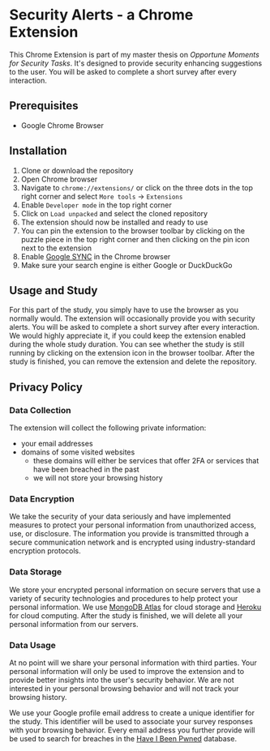 # Security Alerts - a Chrome Extension

This Chrome Extension is part of my master thesis on _Opportune Moments for Security Tasks_. It's designed to provide
security enhancing suggestions to the user. You will be asked to complete a short survey after every interaction.

## Prerequisites

- Google Chrome Browser

## Installation

1. Clone or download the repository
2. Open Chrome browser
3. Navigate to `chrome://extensions/` or click on the three dots in the top right corner and
   select `More tools` -> `Extensions`
4. Enable `Developer mode` in the top right corner
5. Click on `Load unpacked` and select the cloned repository
6. The extension should now be installed and ready to use
7. You can pin the extension to the browser toolbar by clicking on the puzzle piece in the top right corner and then
   clicking on the pin icon next to the extension
8. Enable [Google SYNC](https://support.google.com/chrome/answer/185277?co=GENIE.Platform%3DDesktop&hl=en-GB) in the Chrome browser
9. Make sure your search engine is either Google or DuckDuckGo

## Usage and Study

For this part of the study, you simply have to use the browser as you normally would. The extension will occasionally provide you
with security alerts. You will be asked to complete a short survey after every interaction. We would
highly appreciate it, if you could keep the extension enabled during the whole study duration. You can see whether the study is
still running by clicking on the extension icon in the browser toolbar. After the study is finished, you can remove the
extension and delete the repository.

## Privacy Policy

### Data Collection

The extension will collect the following private information:

- your email addresses
- domains of some visited websites
  - these domains will either be services that offer 2FA or services that have been breached in the past
  - we will not store your browsing history

### Data Encryption

We take the security of your data seriously and have implemented measures to protect your personal information from
unauthorized access, use, or disclosure. The information you provide is transmitted through a secure communication
network and is encrypted using industry-standard encryption protocols.

### Data Storage

We store your encrypted personal information on secure servers that use a variety of security technologies and
procedures to help protect your personal information. We use [MongoDB Atlas](https://www.mongodb.com/de-de/atlas) for cloud storage and [Heroku](https://dashboard.heroku.com/) for cloud computing. 
After the study is finished, we will delete all your personal information from our servers.

### Data Usage

At no point will we share your personal information with third parties. Your personal information will only be used to
improve the extension and to provide better insights into the user's security behavior. We are not interested in your
personal browsing behavior and will not track your browsing history.

We use your Google profile email address to create a unique identifier for the study. This identifier will be used to
associate your survey responses with your browsing behavior. Every email address you further provide will be used to
search for breaches in the [Have I Been Pwned](https://haveibeenpwned.com/) database.
